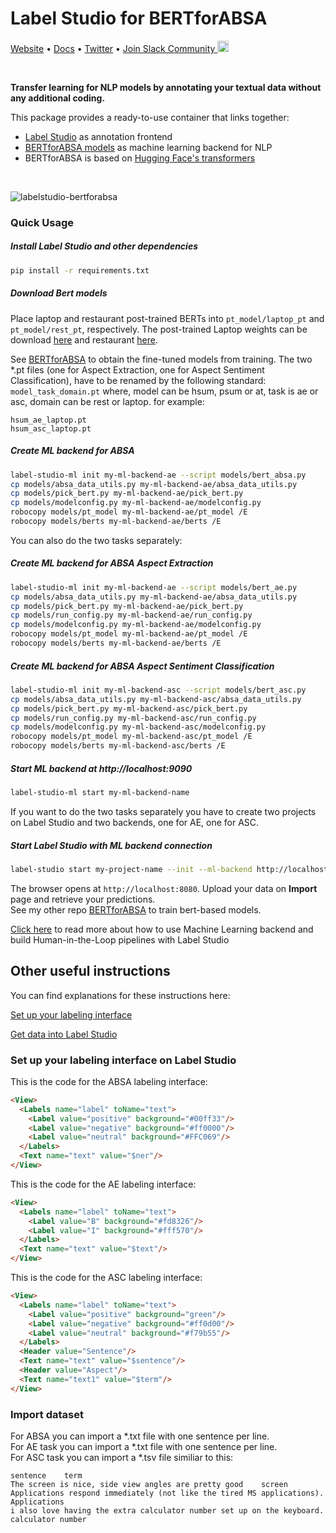 # Label Studio for BERTforABSA

[Website](https://labelstud.io/) • [Docs](https://labelstud.io/guide) • [Twitter](https://twitter.com/heartexlabs) • [Join Slack Community <img src="https://go.heartex.net/docs/images/slack-mini.png" width="18px"/>](https://docs.google.com/forms/d/e/1FAIpQLSdLHZx5EeT1J350JPwnY2xLanfmvplJi6VZk65C2R4XSsRBHg/viewform?usp=sf_link)

<br/>

**Transfer learning for NLP models by annotating your textual data without any additional coding.**

This package provides a ready-to-use container that links together:

- [Label Studio](https://github.com/heartexlabs/label-studio) as annotation frontend
- [BERTforABSA models](https://github.com/Redelyx/BERT-for-ABSA) as machine learning backend for NLP
- BERTforABSA is based on [Hugging Face's transformers](https://github.com/huggingface/transformers)

<br/>

![labelstudio-bertforabsa](https://user-images.githubusercontent.com/32637807/135485737-b8d3d540-bf66-410b-b817-26590aa63e57.png)

### Quick Usage

##### Install Label Studio and other dependencies

```bash
pip install -r requirements.txt
```
##### Download Bert models
Place laptop and restaurant post-trained BERTs into ```pt_model/laptop_pt``` and ```pt_model/rest_pt```, respectively. The post-trained Laptop weights can be download [here](https://drive.google.com/file/d/1io-_zVW3sE6AbKgHZND4Snwh-wi32L4K/view?usp=sharing) and restaurant [here](https://drive.google.com/file/d/1TYk7zOoVEO8Isa6iP0cNtdDFAUlpnTyz/view?usp=sharing).

See [BERTforABSA](https://github.com/Redelyx/BERT-for-ABSA) to obtain the fine-tuned models from training. 
The two \*.pt files (one for Aspect Extraction, one for Aspect Sentiment Classification), have to be renamed by the following standard: 
```model_task_domain.pt```
where, model can be hsum, psum or at, task is ae or asc, domain can be rest or laptop.
for example:
```
hsum_ae_laptop.pt
hsum_asc_laptop.pt
```

##### Create ML backend for ABSA 
```bash
label-studio-ml init my-ml-backend-ae --script models/bert_absa.py
cp models/absa_data_utils.py my-ml-backend-ae/absa_data_utils.py
cp models/pick_bert.py my-ml-backend-ae/pick_bert.py
cp models/modelconfig.py my-ml-backend-ae/modelconfig.py
robocopy models/pt_model my-ml-backend-ae/pt_model /E
robocopy models/berts my-ml-backend-ae/berts /E
```

You can also do the two tasks separately:
##### Create ML backend for ABSA Aspect Extraction
```bash
label-studio-ml init my-ml-backend-ae --script models/bert_ae.py
cp models/absa_data_utils.py my-ml-backend-ae/absa_data_utils.py
cp models/pick_bert.py my-ml-backend-ae/pick_bert.py
cp models/run_config.py my-ml-backend-ae/run_config.py
cp models/modelconfig.py my-ml-backend-ae/modelconfig.py
robocopy models/pt_model my-ml-backend-ae/pt_model /E
robocopy models/berts my-ml-backend-ae/berts /E
```

##### Create ML backend for ABSA Aspect Sentiment Classification
```bash
label-studio-ml init my-ml-backend-asc --script models/bert_asc.py
cp models/absa_data_utils.py my-ml-backend-asc/absa_data_utils.py
cp models/pick_bert.py my-ml-backend-asc/pick_bert.py
cp models/run_config.py my-ml-backend-asc/run_config.py
cp models/modelconfig.py my-ml-backend-asc/modelconfig.py
robocopy models/pt_model my-ml-backend-asc/pt_model /E
robocopy models/berts my-ml-backend-asc/berts /E
```

##### Start ML backend at http://localhost:9090
```bash
label-studio-ml start my-ml-backend-name
```
If you want to do the two tasks separately you have to create two projects on Label Studio and two backends, one for AE, one for ASC.

##### Start Label Studio with ML backend connection
```bash
label-studio start my-project-name --init --ml-backend http://localhost:9090
```

The browser opens at `http://localhost:8080`. Upload your data on **Import** page and retrieve your predictions.<br/>
See my other repo [BERTforABSA](https://github.com/Redelyx/BERT-for-ABSA) to train bert-based models.


[Click here](https://labelstud.io/guide/ml.html) to read more about how to use Machine Learning backend and build Human-in-the-Loop pipelines with Label Studio


## Other useful instructions
You can find explanations for these instructions here:

[Set up your labeling interface](https://labelstud.io/guide/setup.html)

[Get data into Label Studio](https://labelstud.io/guide/tasks.html)


### Set up your labeling interface on Label Studio

This is the code for the ABSA labeling interface:
```html
<View>
  <Labels name="label" toName="text">
    <Label value="positive" background="#00ff33"/>
    <Label value="negative" background="#ff0000"/>
    <Label value="neutral" background="#FFC069"/>
  </Labels>
  <Text name="text" value="$ner"/>
</View>
```

This is the code for the AE labeling interface:
```html
<View>
  <Labels name="label" toName="text">
    <Label value="B" background="#fd8326"/>
    <Label value="I" background="#fff570"/>
  </Labels>
  <Text name="text" value="$text"/>
</View>

```
This is the code for the ASC labeling interface:
```html
<View>
  <Labels name="label" toName="text">
    <Label value="positive" background="green"/>
    <Label value="negative" background="#ff0d00"/>
    <Label value="neutral" background="#f79b55"/>
  </Labels>
  <Header value="Sentence"/>
  <Text name="text" value="$sentence"/>
  <Header value="Aspect"/>
  <Text name="text1" value="$term"/>
</View>
```

### Import dataset
For ABSA you can import a \*.txt file with one sentence per line.<br/>
For AE task you can import a \*.txt file with one sentence per line.<br/>
For ASC task you can import a \*.tsv file similiar to this:<br/>
```
sentence	term
The screen is nice, side view angles are pretty good	screen
Applications respond immediately (not like the tired MS applications).	Applications
i also love having the extra calculator number set up on the keyboard.	calculator number
```

